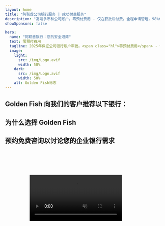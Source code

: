 ```yaml
---
layout: home
title: "阿联酋公司银行服务 | 成功付费服务"
description: "高端多币种公司账户，零预付费用 - 仅在获批后付费。全程申请管理，98%成功率。保证开户。"
showSponsors: false

hero:
  name: "阿联酋银行：您的安全港湾"
  text: 零预付费用
  tagline: 2025年保证公司银行账户审批。<span class="hl">零预付费用</span> - 仅在获批后付费。90%成功率。
  image:
    light:
      src: /img/Logo.avif
      width: 50%
    dark:
      src: /img/Logo.avif
      width: 50%
    alt: Golden Fish标志
---
```


<FeatureCards :features="[
  {
    title: '保证账户审批',
    bullet: '✓',
    items: [
      '首个账户**两个月保证**审批',
      '第二个账户三个月保证',
      '高质量商业计划书准备',
      '全面尽职调查支持',
      '直接银行沟通策略',
      '完整银行服务包设置'
    ],
    linkText: 'Read More',
    link: '../../corporate-banking-services/guaranteed-account-approvals',
    icon: {
      light: '/video/iStock-2186765808.mp4',
      dark: '/video/iStock-2166377244.mp4',
      alt: '银行要求',
    }
  },
]" />

<FeatureCards :features="[
  {
    title: '阿联酋高风险企业银行账户',
    items: [
      '加强尽职调查(EDD)专家指导',
      '交易监控和风险管理',
      '合规政策和程序设置',
      '银行关系管理',
      '定期合规更新和审计',
      '账户安全应急计划'
    ],
    linkText: 'Read More',
    link: '../../corporate-banking-services/UAE-Bank-Accounts-for-High-Risk-Business',
    icon: {
      light: '/img/iStock-1333000394.avif',
      dark: '/img/iStock-584576538.avif',
      alt: '银行服务',
    }
  },
  {
    title: '保持合规：保护您的阿联酋企业',
    items: [
      '定期合规审计以识别潜在风险',
      '政府审批全程PRO服务',
      '执照续期管理和提醒',
      '银行咨询和账户维护',
      'VAT和ESR合规支持',
      '员工签证和劳动法合规',
      '监管更新培训研讨会'
    ],
    linkText: 'Read More',
    link: '../../company-registration/Protect-Your-Business',
    icon: {
      light: '/img/iStock-1382278859.jpg',
      dark: '/img/iStock-1867623684.jpg',
      alt: '银行服务',
    }
  },
  {
    title: '阿联酋公司银行优势',
    items: [
      '穆迪**Aa2**评级的强大银行系统',
      '**自1980年起固定美元汇率**',
      '资本流动无限制',
      '外汇储备超过1840亿美元',
      '政治和经济稳定',
      '政府支持的银行系统',
      '世界级数字银行服务'
    ],
    linkText: 'Read More',
    link: '../../company-registration/banking',
    icon: {
      light: '/img/iStock-1032707788.jpg',
      dark: '/img/iStock-1152367067.avif',
      alt: '银行流程',
    }
  }
]" />

## Golden Fish 向我们的客户推荐以下银行：

<!--@include: /../../include/recommended-banks.md-->

## 为什么选择 Golden Fish

<BenefitsList :features="[
  {
    icon: '🏆',
    title: '高风险专业知识',
    text: '专门处理来自高风险司法管辖区的复杂案例。深入理解增强型尽职调查(EDD)要求。'
  },
  {
    icon: '💰',
    title: '成功付费制',
    text: '零预付费用 - **仅在获批后付费。** 签证成功率98%，银行开户成功率90%。'
  },
  {
    icon: '🏦',
    title: '银行关系网络',
    text: '与阿联酋主要银行建立稳固合作伙伴关系。多重银行选择以最大化批准机会。'
  },
  {
    icon: '📊',
    title: '全面合规支持',
    text: '为ESR报告、UBO申报和监管要求提供专业指导。定期合规更新。'
  },
  {
    icon: '📝',
    title: '文件处理专长',
    text: '专业准备所有必需文件，包括商业计划和合规政策。'
  },
  {
    icon: '🤝',
    title: '长期合作伙伴',
    text: '设立后**持续协助**处理银行业务、会计、税务和合规要求。'
  }
]" />

## 预约免费咨询以讨论您的企业银行需求

<video  autoplay muted playsinline style="padding: 80px" >
  <source src="/video/iStock-2185918790.mp4" type="video/mp4">
</video>

<ContactFormModal formName="Banking [offer]" buttonText="获取免费咨询" :services="[
 '🏢 UAE居民公司账户',
 '🌐 非UAE居民公司账户（低风险）',
 '⚠️ 非UAE居民公司账户（高风险）',
 '👤 个人银行账户']"/>
